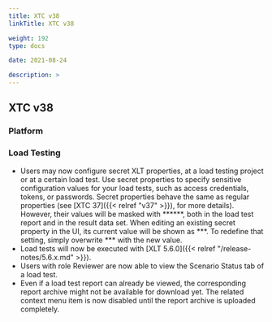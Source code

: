 ```yaml
---
title: XTC v38
linkTitle: XTC v38

weight: 192
type: docs

date: 2021-08-24

description: >
---
```


## XTC v38


### Platform
### Load Testing
- Users may now configure secret XLT properties, at a load testing project or at a certain load test. Use secret properties to specify sensitive configuration values for your load tests, such as access credentials, tokens, or passwords.
Secret properties behave the same as regular properties (see [XTC 37]({{< relref "v37" >}}), for more details). However, their values will be masked with ******, both in the load test report and in the result data set.
When editing an existing secret property in the UI, its current value will be shown as ***. To redefine that setting, simply overwrite *** with the new value.
- Load tests will now be executed with [XLT 5.6.0]({{< relref "/release-notes/5.6.x.md" >}}).
- Users with role Reviewer are now able to view the Scenario Status tab of a load test.
- Even if a load test report can already be viewed, the corresponding report archive might not be available for download yet. The related context menu item is now disabled until the report archive is uploaded completely.
